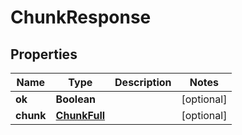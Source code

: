 
# ChunkResponse

## Properties
Name | Type | Description | Notes
------------ | ------------- | ------------- | -------------
**ok** | **Boolean** |  |  [optional]
**chunk** | [**ChunkFull**](ChunkFull.md) |  |  [optional]



